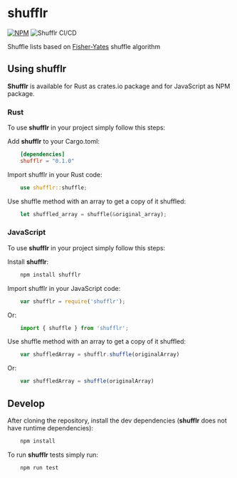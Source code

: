 # shufflr

[![NPM](https://img.shields.io/npm/v/shufflr)](https://www.npmjs.com/package/shufflr) ![Shufflr CI/CD](https://github.com/hectortosa/shufflr/workflows/Shufflr%20CI/CD/badge.svg)

Shuffle lists based on [Fisher-Yates](https://en.wikipedia.org/wiki/Fisher%E2%80%93Yates_shuffle) shuffle algorithm

## Using shufflr

**Shufflr** is available for Rust as crates.io package and for JavaScript as NPM package.

### Rust

To use **shufflr** in your project simply follow this steps:

Add **shufflr** to your Cargo.toml:

```toml
    [dependencies]
    shufflr = "0.1.0"
```

Import shufflr in your Rust code:

```rust
    use shufflr::shuffle;
```

Use shuffle method with an array to get a copy of it shuffled:

```rust
    let shuffled_array = shuffle(&original_array);
```

### JavaScript

To use **shufflr** in your project simply follow this steps:

Install **shufflr**:

```bash
    npm install shufflr
```

Import shufflr in your JavaScript code:

```javascript
    var shufflr = require('shufflr');
```

Or:

```javascript
    import { shuffle } from 'shufflr';
```

Use shuffle method with an array to get a copy of it shuffled:

```javascript
    var shuffledArray = shufflr.shuffle(originalArray)
```

Or:

```javascript
    var shuffledArray = shuffle(originalArray)
```

## Develop

After cloning the repository, install the dev dependencies (**shufflr** does not have runtime dependencies):

```bash
    npm install
```

To run **shufflr** tests simply run:

```bash
    npm run test
```

